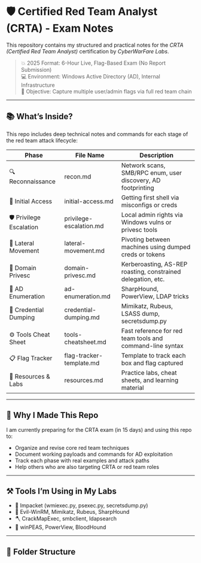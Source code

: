 # 🛡 Certified Red Team Analyst (CRTA) - Exam Notes

This repository contains my structured and practical notes for the *CRTA (Certified Red Team Analyst)* certification by *CyberWarFare Labs*.

> 💥 2025 Format: 6-Hour Live, Flag-Based Exam (No Report Submission)  
> 💻 Environment: Windows Active Directory (AD), Internal Infrastructure  
> 🎯 Objective: Capture multiple user/admin flags via full red team chain

---

## 📚 What’s Inside?

This repo includes deep technical notes and commands for each stage of the red team attack lifecycle:

| Phase                     | File Name                 | Description                                                  |
|--------------------------|---------------------------|--------------------------------------------------------------|
| 🔍 Reconnaissance         | recon.md                | Network scans, SMB/RPC enum, user discovery, AD footprinting |
| 🚪 Initial Access         | initial-access.md       | Getting first shell via misconfigs or creds                  |
| 🛡 Privilege Escalation  | privilege-escalation.md | Local admin rights via Windows vulns or privesc tools        |
| 🔁 Lateral Movement       | lateral-movement.md     | Pivoting between machines using dumped creds or tokens       |
| 🏰 Domain Privesc         | domain-privesc.md       | Kerberoasting, AS-REP roasting, constrained delegation, etc. |
| 🧠 AD Enumeration         | ad-enumeration.md       | SharpHound, PowerView, LDAP tricks                           |
| 🔐 Credential Dumping     | credential-dumping.md   | Mimikatz, Rubeus, LSASS dump, secretsdump.py                 |
| ⚙ Tools Cheat Sheet      | tools-cheatsheet.md     | Fast reference for red team tools and command-line syntax    |
| 📋 Flag Tracker           | flag-tracker-template.md| Template to track each box and flag captured                 |
| 📖 Resources & Labs       | resources.md            | Practice labs, cheat sheets, and learning material           |

---

## 🧠 Why I Made This Repo

I am currently preparing for the CRTA exam (in 15 days) and using this repo to:

- Organize and revise core red team techniques
- Document working payloads and commands for AD exploitation
- Track each phase with real examples and attack paths
- Help others who are also targeting CRTA or red team roles

---

## ⚒ Tools I’m Using in My Labs

- 🐍 Impacket (wmiexec.py, psexec.py, secretsdump.py)
- 🦇 Evil-WinRM, Mimikatz, Rubeus, SharpHound
- 🪓 CrackMapExec, smbclient, ldapsearch
- 🧰 winPEAS, PowerView, BloodHound

---

## 📂 Folder Structure
